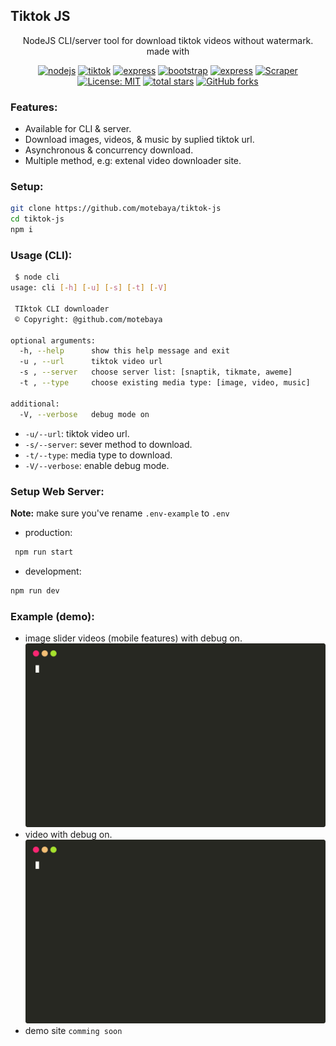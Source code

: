 ## Tiktok JS

<div align="center">
NodeJS CLI/server tool for download tiktok videos without watermark. made with

[![nodejs](https://img.shields.io/badge/nodeJs-18.18.2-green?logo=node.js&logoColor=green)](https://www.php.net/releases/#7.4.33)
[![tiktok](https://img.shields.io/badge/tiktok-downloader-purple?logo=tiktok&logoColor=white)](https://github.com/motebaya/tiktok-js)
[![express](https://img.shields.io/badge/ExpresJs-4.18.2-green?logo=Express&logoColor=white)](https://expressjs.com)
[![bootstrap](https://img.shields.io/badge/Boostrap-5.3-purple?logo=Bootstrap&logoColor=white)](https://getbootstrap.com/docs/5.3/getting-started/introduction/)
[![express](https://img.shields.io/badge/Jquery-3.7.1-blue?logo=Jquery&logoColor=white)](https://expressjs.com)
[![Scraper](https://img.shields.io/badge/web-scrapper-blue?logo=strapi&logoColor=blue)](#)
[![License: MIT](https://img.shields.io/badge/License-MIT-red.svg?logo=github)](https://opensource.org/licenses/MIT)
[![total stars](https://img.shields.io/github/stars/motebaya/tiktok-js.svg?style=social)](https://github.com/motebaya/tiktok-js/stargazers)
[![GitHub forks](https://img.shields.io/github/forks/motebaya/tiktok-js.svg?style=social)](https://github.com/motebaya/tiktok-js/network/members)

</div>

### Features:

- Available for CLI & server.
- Download images, videos, & music by suplied tiktok url.
- Asynchronous & concurrency download.
- Multiple method, e.g: extenal video downloader site.

### Setup:

```bash
git clone https://github.com/motebaya/tiktok-js
cd tiktok-js
npm i
```

### Usage (CLI):

```bash
 $ node cli
usage: cli [-h] [-u] [-s] [-t] [-V]

 TIktok CLI downloader
 © Copyright: @github.com/motebaya

optional arguments:
  -h, --help      show this help message and exit
  -u , --url      tiktok video url
  -s , --server   choose server list: [snaptik, tikmate, aweme]
  -t , --type     choose existing media type: [image, video, music]

additional:
  -V, --verbose   debug mode on
```

- `-u/--url`: tiktok video url.
- `-s/--server`: sever method to download.
- `-t/--type`: media type to download.
- `-V/--verbose`: enable debug mode.

### Setup Web Server:

**Note:** make sure you've rename `.env-example` to `.env`

- production:

```bash
 npm run start
```

- development:

```bash
npm run dev
```

### Example (demo):

- image slider videos (mobile features) with debug on.
  ![demo](src/cli-demo.svg)
- video with debug on.
  ![demo2](src/cli-demo-2.svg)
- demo site
  `comming soon`
